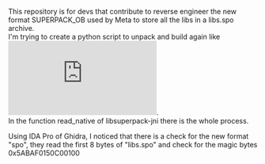 This repository is for devs that contribute to reverse engineer the new format SUPERPACK_OB used by Meta to store all the libs in a libs.spo archive.  
I'm trying to create a python script to unpack and build again like ![this one](https://github.com/itsMoji/Instagram_SSL_Pinning/blob/f68e836445d6da24ee16f8f3fb8f3a416f9dd3d5/tools/libs_builder.py).  
In the function read_native of libsuperpack-jni there is the whole process.    

Using IDA Pro of Ghidra, I noticed that there is a check for the new format "spo", they read the first 8 bytes of "libs.spo" and check for the magic bytes 0x5ABAF0150C00100